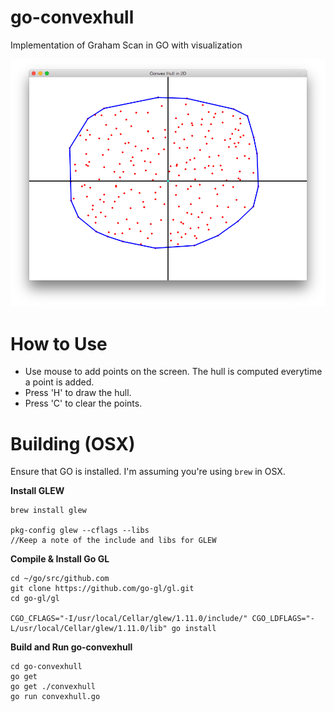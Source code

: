 go-convexhull
=============

Implementation of Graham Scan in GO with visualization

![SS](ss.png)

How to Use
=========
* Use mouse to add points on the screen. The hull is computed everytime a point is added.
* Press 'H' to draw the hull.
* Press 'C' to clear the points.

Building (OSX)
========
Ensure that GO is installed. I'm assuming you're using ```brew``` in OSX.

**Install GLEW**
```
brew install glew

pkg-config glew --cflags --libs
//Keep a note of the include and libs for GLEW
```

**Compile & Install Go GL**
```
cd ~/go/src/github.com
git clone https://github.com/go-gl/gl.git
cd go-gl/gl

CGO_CFLAGS="-I/usr/local/Cellar/glew/1.11.0/include/" CGO_LDFLAGS="-L/usr/local/Cellar/glew/1.11.0/lib" go install
```

**Build and Run go-convexhull**
```
cd go-convexhull
go get
go get ./convexhull
go run convexhull.go
```
